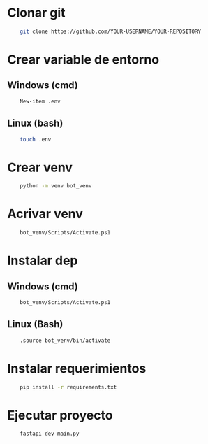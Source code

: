 # Clonar git
```bash
    git clone https://github.com/YOUR-USERNAME/YOUR-REPOSITORY
```

# Crear variable de entorno

## Windows (cmd)

```bash
    New-item .env
```

## Linux (bash)

```bash
    touch .env
```

# Crear venv
```bash
    python -m venv bot_venv
```

# Acrivar venv
```bash
    bot_venv/Scripts/Activate.ps1
```
# Instalar dep

## Windows (cmd)

```bash
    bot_venv/Scripts/Activate.ps1
```
## Linux (Bash)
```bash
    .source bot_venv/bin/activate
```

# Instalar requerimientos
```bash
    pip install -r requirements.txt
```

# Ejecutar proyecto
```bash
    fastapi dev main.py
```
